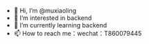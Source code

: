 - 👋 Hi, I’m @muxiaoling
- 👀 I’m interested in backend
- 🌱 I’m currently learning backend
- 📫 How to reach me：wechat：T860079445

<!---
muxiaoling/muxiaoling is a ✨ special ✨ repository because its `README.md` (this file) appears on your GitHub profile.
You can click the Preview link to take a look at your changes.
--->

